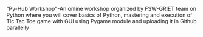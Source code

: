 "Py-Hub Workshop"-An online workshop organized by FSW-GRIET team on Python where you will cover basics of Python, mastering and execution of Tic Tac Toe game with GUI using Pygame module and uploading it in Github parallelly
